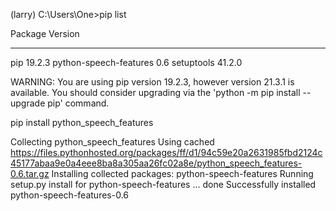 (larry) C:\Users\One>pip list

Package                Version
---------------------- -------
pip                    19.2.3
python-speech-features 0.6
setuptools             41.2.0

WARNING: You are using pip version 19.2.3, however version 21.3.1 is available.
You should consider upgrading via the 'python -m pip install --upgrade pip' command.

pip install python_speech_features

Collecting python_speech_features
  Using cached https://files.pythonhosted.org/packages/ff/d1/94c59e20a2631985fbd2124c45177abaa9e0a4eee8ba8a305aa26fc02a8e/python_speech_features-0.6.tar.gz
Installing collected packages: python-speech-features
  Running setup.py install for python-speech-features ... done
Successfully installed python-speech-features-0.6